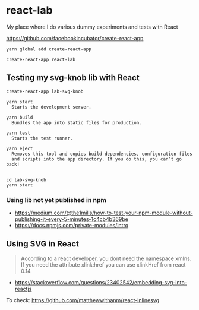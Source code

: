 # react-lab
My place where I do various dummy experiments and tests with React

https://github.com/facebookincubator/create-react-app

    yarn global add create-react-app
    
    create-react-app react-lab
    
## Testing my svg-knob lib with React

    create-react-app lab-svg-knob
       
    yarn start
      Starts the development server.
    
    yarn build
      Bundles the app into static files for production.
    
    yarn test
      Starts the test runner.
    
    yarn eject
      Removes this tool and copies build dependencies, configuration files
      and scripts into the app directory. If you do this, you can’t go back!
       

    cd lab-svg-knob
    yarn start
       
### Using lib not yet published in npm

- https://medium.com/@the1mills/how-to-test-your-npm-module-without-publishing-it-every-5-minutes-1c4cb4b369be
- https://docs.npmjs.com/private-modules/intro       
       
## Using SVG in React

> According to a react developer, you dont need the namespace xmlns. If you need the attribute xlink:href you can use xlinkHref from react 0.14

- https://stackoverflow.com/questions/23402542/embedding-svg-into-reactjs

To check: https://github.com/matthewwithanm/react-inlinesvg
    
    
       